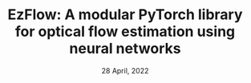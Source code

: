 ---
title: 'EzFlow: A modular PyTorch library for optical flow estimation using neural networks'
tags:
    - 'Optical Flow'
    - 'Neural Networks'
    - 'Machine Learning'
    - 'Python'
    - 'PyTorch'
authors:
    - name: Neelay Shah^[Co-first author]^[Corresponding author]
      orcid: 0000-0001-7950-1956
      affiliation: 1
    - name: Prajnan Goswami^[Co-first author] 
      affiliation: 2
    - name: Huaizu Jiang
      affiliation: 2 
affiliations:
    - name: Birla Institute of Technology and Science, Pilani - Goa Campus, India
      index: 1
    - name: Northeastern University, USA
      index: 2
date: 28 April, 2022
bibliography: paper.bib
---